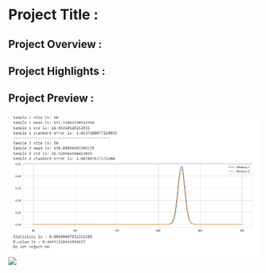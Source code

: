 # Project Title :

## Project Overview :


## Project Highlights :

## Project Preview :

<img src="Images/Do not reject H0.png">
<img src="Images/">

